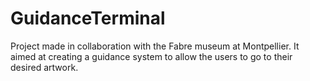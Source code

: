 # GuidanceTerminal
Project made in collaboration with the Fabre museum at Montpellier. It aimed at creating a guidance system to allow the users to go to their desired artwork. 
